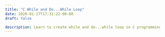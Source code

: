 ```yaml
---
title: "C While and Do...While Loop"
date: 2020-01-17T17:31:22-08:00
draft: false

description: Learn to create while and do...while loop in C programming.
---
```


